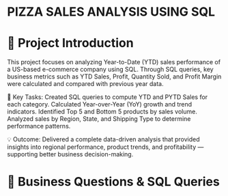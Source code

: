 # PIZZA SALES ANALYSIS USING SQL 
# 📝 Project Introduction

This project focuses on analyzing Year-to-Date (YTD) sales performance of a US-based e-commerce company using SQL.
Through SQL queries, key business metrics such as YTD Sales, Profit, Quantity Sold, and Profit Margin were calculated and compared with previous year data.

🎯 Key Tasks:
Created SQL queries to compute YTD and PYTD Sales for each category.
Calculated Year-over-Year (YoY) growth and trend indicators.
Identified Top 5 and Bottom 5 products by sales volume.
Analyzed sales by Region, State, and Shipping Type to determine performance patterns.

💡 Outcome:
Delivered a complete data-driven analysis that provided insights into regional performance, product trends, and profitability — supporting better business decision-making.


# 📂 Business Questions & SQL Queries

